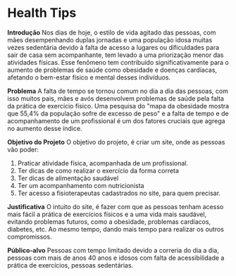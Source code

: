 # Health Tips
**Introdução**
Nos dias de hoje, o estilo de vida agitado das pessoas, com mães desempenhando duplas jornadas e uma população idosa muitas vezes sedentária devido à falta de acesso a lugares ou dificuldades para sair de casa sem acompanhante, tem levado a uma priorização menor das atividades físicas. Esse fenômeno tem contribuído significativamente para o aumento de problemas de saúde como obesidade e doenças cardíacas, afetando o bem-estar físico e mental desses indivíduos.

**Problema**
A falta de tempo se tornou comum no dia a dia das pessoas, com isso muitos pais, mães e avós desenvolvem problemas de saúde pela falta da prática de exercício físico. Uma pesquisa do "mapa da obesidade mostra que 55,4% da população sofre de excesso de peso" e a falta de tempo e de acompanhamento de um profissional é um dos fatores cruciais que agrega no aumento desse índice.

**Objetivo do Projeto**
O objetivo do projeto, é criar um site, onde as pessoas vão poder:
1. Praticar atividade física, acompanhada de um profissional.
2. Ter dicas de como realizar o exercício da forma correta
3. Ter dicas de alimentação saudável
4. Ter um acompanhamento com nutricionista
5. Ter acesso a fisioterapeutas cadastrados no site, para quem precisar.

**Justificativa**
O intuito do site, é fazer com que as pessoas tenham acesso mais fácil a prática de exercícios físicos e a uma vida mais saudável, evitando problemas futuros, como a obesidade, problemas cardíacos, diabetes, etc. Ao mesmo tempo, dando mais tempo para realizar os outros compromissos.

**Público-alvo**
Pessoas com tempo limitado devido a correria do dia a dia, pessoas com mais de anos 40 anos e idosos com falta de acessibilidade a prática de exercícios, pessoas sedentárias.
